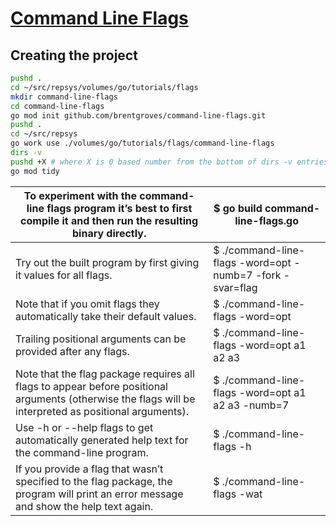 # **[Command Line Flags](https://gobyexample.com/command-line-flags)**

## Creating the project

```bash
pushd .
cd ~/src/repsys/volumes/go/tutorials/flags
mkdir command-line-flags
cd command-line-flags
go mod init github.com/brentgroves/command-line-flags.git 
pushd .
cd ~/src/repsys
go work use ./volumes/go/tutorials/flags/command-line-flags
dirs -v
pushd +X # where X is 0 based number from the bottom of dirs -v entries
go mod tidy
```

| To experiment with the command-line flags program it’s best to first compile it and then run the resulting binary directly.                            | $ go build command-line-flags.go                                                                                                                      |
|--------------------------------------------------------------------------------------------------------------------------------------------------------|-------------------------------------------------------------------------------------------------------------------------------------------------------|
| Try out the built program by first giving it values for all flags.                                                                                     | $ ./command-line-flags -word=opt -numb=7 -fork -svar=flag                      |
| Note that if you omit flags they automatically take their default values.                                                                              | $ ./command-line-flags -word=opt                                                                |
| Trailing positional arguments can be provided after any flags.                                                                                         | $ ./command-line-flags -word=opt a1 a2 a3                     |
| Note that the flag package requires all flags to appear before positional arguments (otherwise the flags will be interpreted as positional arguments). | $ ./command-line-flags -word=opt a1 a2 a3 -numb=7                   |
| Use -h or --help flags to get automatically generated help text for the command-line program.                                                          | $ ./command-line-flags -h |
| If you provide a flag that wasn’t specified to the flag package, the program will print an error message and show the help text again.                 | $ ./command-line-flags -wat                                      |
